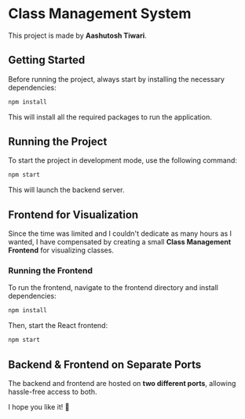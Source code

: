 # Class Management System

This project is made by **Aashutosh Tiwari**.

## Getting Started

Before running the project, always start by installing the necessary dependencies:

```sh
npm install
```

This will install all the required packages to run the application.

## Running the Project

To start the project in development mode, use the following command:

```sh
npm start
```

This will launch the backend server.

## Frontend for Visualization

Since the time was limited and I couldn't dedicate as many hours as I wanted, I have compensated by creating a small **Class Management Frontend** for visualizing classes.

### Running the Frontend
To run the frontend, navigate to the frontend directory and install dependencies:

```sh
npm install
```

Then, start the React frontend:

```sh
npm start
```

## Backend & Frontend on Separate Ports
The backend and frontend are hosted on **two different ports**, allowing hassle-free access to both.

I hope you like it! 🚀

